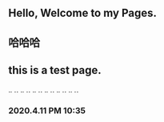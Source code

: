 ## Hello, Welcome to my Pages.


## 哈哈哈





## this is a test page.


._. ._. ._. ._.
._. ._. ._. ._.
._. ._. ._. ._.


### 2020.4.11 PM 10:35
